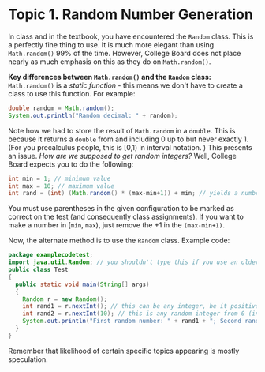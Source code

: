 # Topic 1. Random Number Generation

In class and in the textbook, you have encountered the `Random` class. This is a perfectly fine thing to use. It is much more elegant than using `Math.random()` 99% of the time. However, College Board does not place nearly as much emphasis on this as they do on `Math.random()`.

**Key differences between `Math.random()` and the `Random` class:**
`Math.random()` is a *static function* - this means we don't have to create a class to use this function. For example:
```java
double random = Math.random();
System.out.println("Random decimal: " + random);
```
Note how we had to store the result of `Math.random` in a `double`. This is because it returns a `double` from and including 0 up to but never exactly 1. (For you precalculus people, this is [0,1) in interval notation. )
This presents an issue. *How are we supposed to get random integers?* Well, College Board expects you to do the following:
```java
int min = 1; // minimum value
int max = 10; // maximum value
int rand = (int) (Math.random() * (max-min+1)) + min; // yields a number in from 1 to 10, including 1 and 10. (this is [1,10])
``` 
You must use parentheses in the given configuration to be marked as correct on the test (and consequently class assignments).
If you want to make a number in [`min`, `max`), just remove the +1 in the `(max-min+1)`.



Now, the alternate method is to use the `Random` class.
Example code:
```java
package examplecodetest;
import java.util.Random; // you shouldn't type this if you use an older Java version (one reason why it's very unlikely you'll be tested on it)
public class Test
{
  public static void main(String[] args)
  {
    Random r = new Random();
    int rand1 = r.nextInt(); // this can be any integer, be it positive or negative
    int rand2 = r.nextInt(10); // this is any random integer from 0 (inclusive) to 10 (exclusive).
    System.out.println("First random number: " + rand1 + "; Second random number [0, 10): " + rand2);
  }
}
```

Remember that likelihood of certain specific topics appearing is mostly speculation.

